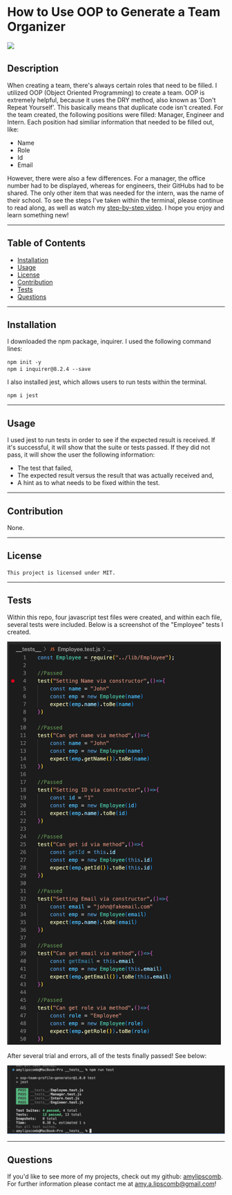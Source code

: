 # How to Use OOP to Generate a Team Organizer 
  <img src="https://img.shields.io/badge/License-MIT-ff69b4.svg">

## Description

 When creating a team, there's always certain roles that need to be filled. I utilized OOP (Object Oriented Programming) to create a team. OOP is extremely helpful, because it uses the DRY method, also known as 'Don't Repeat Yourself'. This basically means that duplicate code isn't created. For the team created, the following positions were filled: Manager, Engineer and Intern. Each position had similiar information that needed to be filled out, like:

 * Name
 * Role 
 * Id 
 * Email

 However, there were also a few differences. For a manager, the office number had to be displayed, whereas for engineers, their GitHubs had to be shared. The only other item that was needed for the intern, was the name of their school. To see the steps I've taken within the terminal, please continue to read along, as well as watch my [step-by-step video](https://drive.google.com/file/d/1nTy6C21mEpzGbNvzeZGTgC4rYGcDgzL4/view). I hope you enjoy and learn something new! 

----
## Table of Contents 

  * [Installation](#installation)
  * [Usage](#usage)
  * [License](#license)
  * [Contribution](#contribution)
  * [Tests](#tests)
  * [Questions](#questions)

---
## Installation

I downloaded the npm package, inquirer. I used the following command lines:

```
npm init -y
npm i inquirer@8.2.4 --save
```

I also installed jest, which allows users to run tests within the terminal. 

```
npm i jest
```

---

## Usage

I used jest to run tests in order to see if the expected result is received. If it's successful, it will show that the suite or tests passed. If they did not pass, it will show the user the following information:
* The test that failed,
* The expected result versus the result that was actually received and, 
* A hint as to what needs to be fixed within the test. 

---

## Contribution

  None.

  ---

## License

```
This project is licensed under MIT.
```

---


## Tests

Within this repo, four javascript test files were created, and within each file, several tests were included. Below is a screenshot of the "Employee" tests I created. 

![employee test](./Assets/images/eetestjspass.png)


After several trial and errors, all of the tests finally passed! See below:

![tests passed](./Assets/images/testspassing.png)

 ---

## Questions

If you'd like to see more of my projects, check out my github: [amylipscomb](https://github.com/amylipscomb).
For further information please contact me at [amy.a.lipscomb@gmail.com](mailto:amy.a.lipscomb@gmail.com)!